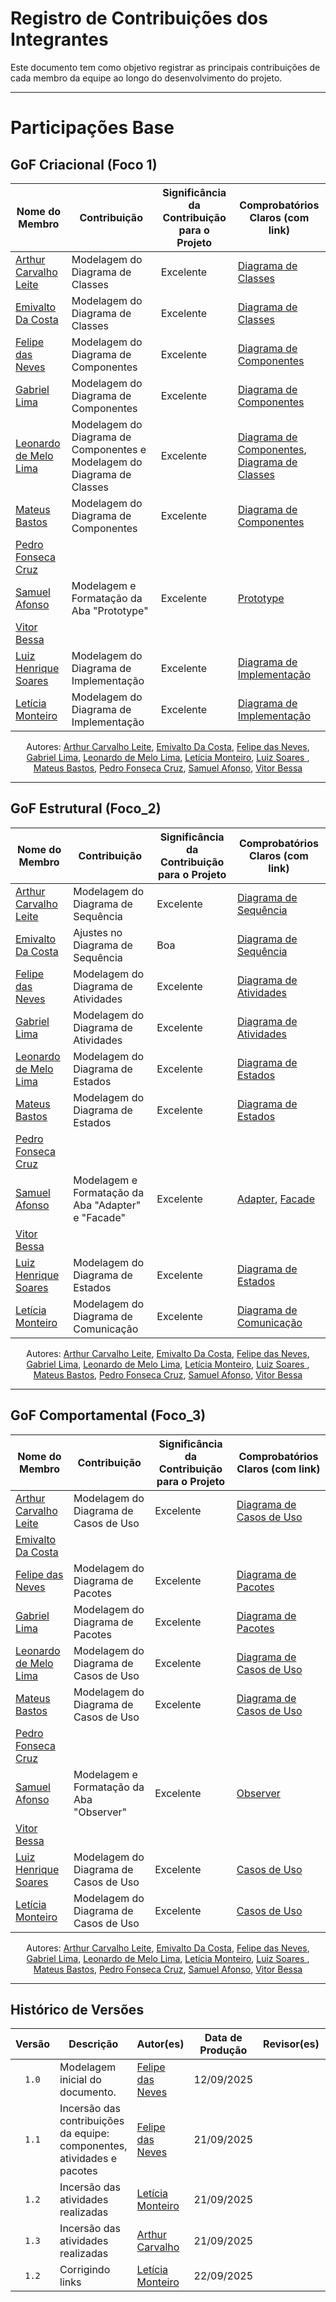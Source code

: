# Registro de Contribuições dos Integrantes 

Este documento tem como objetivo registrar as principais contribuições de cada membro da equipe ao longo do desenvolvimento do projeto. 

--- 

# Participações Base 

## GoF Criacional (Foco 1)

| Nome do Membro | Contribuição | Significância da Contribuição para o Projeto | Comprobatórios Claros (com link) |
|----------------|--------------|----------------------------------------------|-----------------------------------|
| [Arthur Carvalho Leite](https://github.com/arthurlleite) | Modelagem do Diagrama de Classes | Excelente | [Diagrama de Classes](modelagemEstatica/diagramaDeClasses.md) |
| [Emivalto Da Costa](https://github.com/EmivaltoJrr)| Modelagem do Diagrama de Classes | Excelente | [Diagrama de Classes](modelagemEstatica/diagramaDeClasses.md) |
| [Felipe das Neves](https://github.com/FelipeFreire-gf) | Modelagem do Diagrama de Componentes | Excelente | [Diagrama de Componentes](modelagemEstatica/diagramaDeComponentes.md) |
| [Gabriel Lima](https://github.com/gabriel-lima258) | Modelagem do Diagrama de Componentes | Excelente | [Diagrama de Componentes](modelagemEstatica/diagramaDeComponentes.md) |
| [Leonardo de Melo Lima](https://github.com/leozinlima) | Modelagem do Diagrama de Componentes e Modelagem do Diagrama de Classes | Excelente | [Diagrama de Componentes](modelagemEstatica/diagramaDeComponentes.md), [Diagrama de Classes](modelagemEstatica/diagramaDeClasses.md) |
| [Mateus Bastos](https://github.com/MateuSansete)| Modelagem do Diagrama de Componentes | Excelente | [Diagrama de Componentes](modelagemEstatica/diagramaDeComponentes.md) |
| [Pedro Fonseca Cruz](https://github.com/pfc15) | | | |
| [Samuel Afonso](https://github.com/SamuelAfonso) | Modelagem e Formatação da Aba "Prototype" | Excelente| [Prototype](gofCriacionais/prototype.md)|
| [Vitor Bessa](https://github.com/Bessazs) | | | |
| [Luiz Henrique Soares ](https://github.com/luizh-gsoares) | Modelagem do Diagrama de Implementação| Excelente | [Diagrama de Implementação](modelagemEstatica/diagramaDeImplantacao.md)|
| [Letícia Monteiro ](https://github.com/leticiamonteiroo) | Modelagem do Diagrama de Implementação| Excelente | [Diagrama de Implementação](modelagemEstatica/diagramaDeImplantacao.md)|

<div align="center"> 
<p>Autores:
  <a href="https://github.com/arthurlleite">Arthur Carvalho Leite</a>,
  <a href="https://github.com/EmivaltoJrr">Emivalto Da Costa</a>,
  <a href="https://github.com/FelipeFreire-gf">Felipe das Neves</a>,
  <a href="https://github.com/gabriel-lima258">Gabriel Lima</a>,
  <a href="https://github.com/leozinlima">Leonardo de Melo Lima</a>,
  <a href="https://github.com/LeticiaMonteiroo">Letícia Monteiro</a>,
  <a href="https://github.com/luizh-gsoares"> Luiz Soares </a>,
  <a href="https://github.com/MateuSansete">Mateus Bastos</a>,
  <a href="https://github.com/pfc15">Pedro Fonseca Cruz</a>,
  <a href="https://github.com/SamuelAfonso">Samuel Afonso</a>,
  <a href="https://github.com/Bessazs">Vitor Bessa</a>
</p>
</div>

---

## GoF Estrutural (Foco_2)

| Nome do Membro | Contribuição | Significância da Contribuição para o Projeto | Comprobatórios Claros (com link) |
|----------------|--------------|----------------------------------------------|-----------------------------------|
| [Arthur Carvalho Leite](https://github.com/arthurlleite) | Modelagem do Diagrama de Sequência | Excelente | [Diagrama de Sequência](modelagemDinamica/diagramaDeSequencia.md) |
| [Emivalto Da Costa](https://github.com/EmivaltoJrr)| Ajustes no Diagrama de Sequência | Boa |[Diagrama de Sequência](../modelagemDinamica/diagramaDeSequencia.md) |
| [Felipe das Neves](https://github.com/FelipeFreire-gf) | Modelagem do Diagrama de Atividades| Excelente | [Diagrama de Atividades](modelagemDinamica/diagramaDeAtividades.md) |
| [Gabriel Lima](https://github.com/gabriel-lima258) | Modelagem do Diagrama de Atividades | Excelente | [Diagrama de Atividades](modelagemDinamica/diagramaDeAtividades.md) |
| [Leonardo de Melo Lima](https://github.com/leozinlima) | Modelagem do Diagrama de Estados | Excelente | [Diagrama de Estados](modelagemDinamica/diagramaDeEstados.md) |
| [Mateus Bastos](https://github.com/MateuSansete)| Modelagem do Diagrama de Estados | Excelente | [Diagrama de Estados](modelagemDinamica/diagramaDeEstados.md) |
| [Pedro Fonseca Cruz](https://github.com/pfc15) | | | |
| [Samuel Afonso](https://github.com/SamuelAfonso) | Modelagem e Formatação da Aba "Adapter" e "Facade" | Excelente| [Adapter](gofEstruturais/adapter.md), [Facade](gofEstruturais/facade.md)|
| [Vitor Bessa](https://github.com/Bessazs) | | | |
| [Luiz Henrique Soares ](https://github.com/luizh-gsoares) | Modelagem do Diagrama de Estados| Excelente | [Diagrama de Estados](modelagemDinamica/diagramaDeEstados.md) |
| [Letícia Monteiro ](https://github.com/leticiamonteiroo) | Modelagem do Diagrama de Comunicação | Excelente | [Diagrama de Comunicação](modelagemDinamica/diagramaDeComunicacao.md) |

<div align="center"> 
<p>Autores:
  <a href="https://github.com/arthurlleite">Arthur Carvalho Leite</a>,
  <a href="https://github.com/EmivaltoJrr">Emivalto Da Costa</a>,
  <a href="https://github.com/FelipeFreire-gf">Felipe das Neves</a>,
  <a href="https://github.com/gabriel-lima258">Gabriel Lima</a>,
  <a href="https://github.com/leozinlima">Leonardo de Melo Lima</a>,
  <a href="https://github.com/LeticiaMonteiroo">Letícia Monteiro</a>,
  <a href="https://github.com/luizh-gsoares"> Luiz Soares </a>,
  <a href="https://github.com/MateuSansete">Mateus Bastos</a>,
  <a href="https://github.com/pfc15">Pedro Fonseca Cruz</a>,
  <a href="https://github.com/SamuelAfonso">Samuel Afonso</a>,
  <a href="https://github.com/Bessazs">Vitor Bessa</a>
</p>
</div>

---

## GoF Comportamental (Foco_3)

| Nome do Membro | Contribuição | Significância da Contribuição para o Projeto | Comprobatórios Claros (com link) |
|----------------|--------------|----------------------------------------------|-----------------------------------|
| [Arthur Carvalho Leite](https://github.com/arthurlleite) | Modelagem do Diagrama de Casos de Uso | Excelente |  [Diagrama de Casos de Uso](ModelagemOrganizacional/diagramaDeCasoDeUso.md) |
| [Emivalto Da Costa](https://github.com/EmivaltoJrr)|  |  |  |
| [Felipe das Neves](https://github.com/FelipeFreire-gf) | Modelagem do Diagrama de Pacotes | Excelente | [Diagrama de Pacotes](ModelagemOrganizacional/diagramaDePacotes.md) |
| [Gabriel Lima](https://github.com/gabriel-lima258) | Modelagem do Diagrama de Pacotes | Excelente | [Diagrama de Pacotes](ModelagemOrganizacional/diagramaDePacotes.md) |
| [Leonardo de Melo Lima](https://github.com/leozinlima) | Modelagem do Diagrama de Casos de Uso | Excelente | [Diagrama de Casos de Uso](ModelagemOrganizacional/diagramaDeCasoDeUso.md) |
| [Mateus Bastos](https://github.com/MateuSansete)| Modelagem do Diagrama de Casos de Uso | Excelente | [Diagrama de Casos de Uso](ModelagemOrganizacional/diagramaDeCasoDeUso.md) |
| [Pedro Fonseca Cruz](https://github.com/pfc15) | | |  |
| [Samuel Afonso](https://github.com/SamuelAfonso) | Modelagem e Formatação da Aba "Observer" | Excelente| [Observer](gofComportamentais/observer.md)|
| [Vitor Bessa](https://github.com/Bessazs) | | | |
| [Luiz Henrique Soares ](https://github.com/luizh-gsoares) | Modelagem do Diagrama de Casos de Uso | Excelente |[Casos de Uso](ModelagemOrganizacional/diagramaDeCasoDeUso.md) |
| [Letícia Monteiro ](https://github.com/leticiamonteiroo) | Modelagem do Diagrama de Casos de Uso | Excelente |[Casos de Uso](ModelagemOrganizacional/diagramaDeCasoDeUso.md) |

<div align="center"> 
<p>Autores:
  <a href="https://github.com/arthurlleite">Arthur Carvalho Leite</a>,
  <a href="https://github.com/EmivaltoJrr">Emivalto Da Costa</a>,
  <a href="https://github.com/FelipeFreire-gf">Felipe das Neves</a>,
  <a href="https://github.com/gabriel-lima258">Gabriel Lima</a>,
  <a href="https://github.com/leozinlima">Leonardo de Melo Lima</a>,
  <a href="https://github.com/LeticiaMonteiroo">Letícia Monteiro</a>,
  <a href="https://github.com/luizh-gsoares"> Luiz Soares </a>,
  <a href="https://github.com/MateuSansete">Mateus Bastos</a>,
  <a href="https://github.com/pfc15">Pedro Fonseca Cruz</a>,
  <a href="https://github.com/SamuelAfonso">Samuel Afonso</a>,
  <a href="https://github.com/Bessazs">Vitor Bessa</a>
</p>
</div>

---

## Histórico de Versões

| Versão | Descrição | Autor(es) | Data de Produção | Revisor(es) | Data de Revisão | Incremento do Revisor |
| :----: | --------- | --------- | :--------------: | ----------- | :-------------: | :-------------------: |
| `1.0` | Modelagem inicial do documento. | [Felipe das Neves](https://github.com/FelipeFreire-gf) | 12/09/2025 | | | |
| `1.1` | Incersão das contribuições da equipe: componentes, atividades e pacotes | [Felipe das Neves](https://github.com/FelipeFreire-gf) | 21/09/2025 | | | |
| `1.2` | Incersão das atividades realizadas | [Letícia Monteiro](https://github.com/LeticiaMonteiroo)  | 21/09/2025 | | | |
| `1.3` | Incersão das atividades realizadas | [Arthur Carvalho](https://github.com/arthurlleite)  | 21/09/2025 | | | |
| `1.2` | Corrigindo links | [Letícia Monteiro](https://github.com/LeticiaMonteiroo)  | 22/09/2025 | | | |

